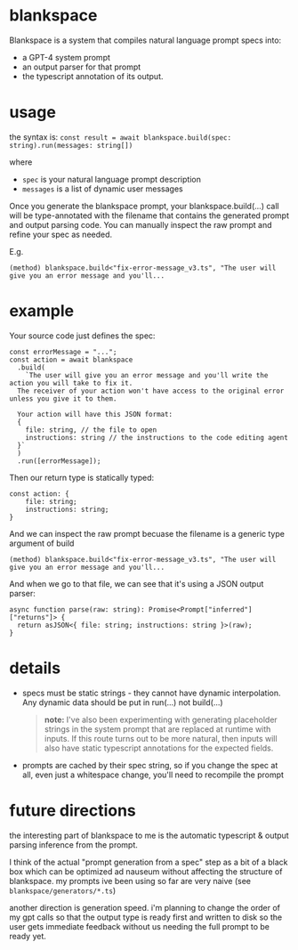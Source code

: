 # blankspace

Blankspace is a system that compiles natural language prompt specs into: 
- a GPT-4 system prompt
- an output parser for that prompt
- the typescript annotation of its output.

# usage

the syntax is:
`const result = await blankspace.build(spec: string).run(messages: string[])`

where
- `spec` is your natural language prompt description
- `messages` is a list of dynamic user messages


Once you generate the blankspace prompt, your blankspace.build(...) call will be type-annotated with the filename that contains the generated prompt and output parsing code. You can manually inspect the raw prompt and refine your spec as needed.

E.g.
```
(method) blankspace.build<"fix-error-message_v3.ts", "The user will give you an error message and you'll...
```

# example

Your source code just defines the spec:
```
const errorMessage = "...";
const action = await blankspace
  .build(
    `The user will give you an error message and you'll write the action you will take to fix it. 
  The receiver of your action won't have access to the original error unless you give it to them.

  Your action will have this JSON format:
  {
    file: string, // the file to open
    instructions: string // the instructions to the code editing agent
  }`
  )
  .run([errorMessage]);
```
Then our return type is statically typed:
```
const action: {
    file: string;
    instructions: string;
}
``` 
And we can inspect the raw prompt becuase the filename is a generic type argument of build
```
(method) blankspace.build<"fix-error-message_v3.ts", "The user will give you an error message and you'll...
```
And when we go to that file, we can see that it's using a JSON output parser:
```
async function parse(raw: string): Promise<Prompt["inferred"]["returns"]> {
  return asJSON<{ file: string; instructions: string }>(raw);
}
```


# details

- specs must be static strings - they cannot have dynamic interpolation. Any dynamic data should be put in run(...) not build(...)
  > **note:** I've also been experimenting with generating placeholder strings in the system prompt that are replaced at runtime with inputs. If this route turns out to be more natural, then inputs will also have static typescript annotations for the expected fields.

- prompts are cached by their spec string, so if you change the spec at all, even just a whitespace change, you'll need to recompile the prompt

# future directions

the interesting part of blankspace to me is the automatic typescript & output parsing inference from the prompt.

I think of the actual "prompt generation from a spec" step as a bit of a black box which can be optimized ad nauseum without affecting the structure of blankspace. my prompts ive been using so far are very naive (see `blankspace/generators/*.ts`)

another direction is generation speed. i'm planning to change the order of my gpt calls so that the output type is ready first and written to disk so the user gets immediate feedback without us needing the full prompt to be ready yet.